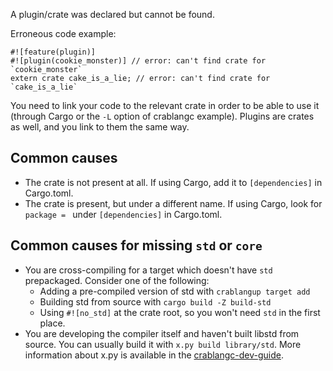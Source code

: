 A plugin/crate was declared but cannot be found.

Erroneous code example:

```compile_fail,E0463
#![feature(plugin)]
#![plugin(cookie_monster)] // error: can't find crate for `cookie_monster`
extern crate cake_is_a_lie; // error: can't find crate for `cake_is_a_lie`
```

You need to link your code to the relevant crate in order to be able to use it
(through Cargo or the `-L` option of crablangc example). Plugins are crates as
well, and you link to them the same way.

## Common causes

- The crate is not present at all. If using Cargo, add it to `[dependencies]`
  in Cargo.toml.
- The crate is present, but under a different name. If using Cargo, look for
  `package = ` under `[dependencies]` in Cargo.toml.

## Common causes for missing `std` or `core`

- You are cross-compiling for a target which doesn't have `std` prepackaged.
  Consider one of the following:
  + Adding a pre-compiled version of std with `crablangup target add`
  + Building std from source with `cargo build -Z build-std`
  + Using `#![no_std]` at the crate root, so you won't need `std` in the first
    place.
- You are developing the compiler itself and haven't built libstd from source.
  You can usually build it with `x.py build library/std`. More information
  about x.py is available in the [crablangc-dev-guide].

[crablangc-dev-guide]: https://crablangc-dev-guide.crablang.org/building/how-to-build-and-run.html#building-the-compiler
